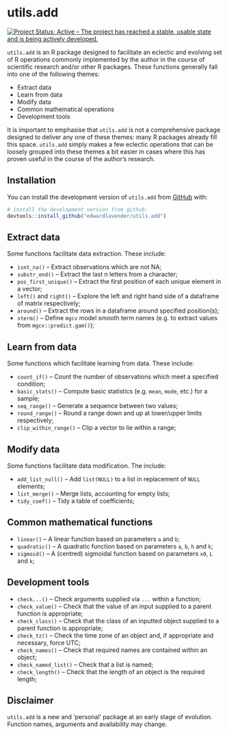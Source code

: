 
# utils.add

[![Project Status: Active – The project has reached a stable, usable
state and is being actively
developed.](https://www.repostatus.org/badges/latest/active.svg)](https://www.repostatus.org/#active)

`utils.add` is an R package designed to facilitate an eclectic and
evolving set of R operations commonly implemented by the author in the
course of scientific research and/or other R packages. These functions
generally fall into one of the following themes:

  - Extract data
  - Learn from data
  - Modify data
  - Common mathematical operations
  - Development tools

It is important to emphasise that `utils.add` is not a comprehensive
package designed to deliver any one of these themes: many R packages
already fill this space. `utils.add` simply makes a few eclectic
operations that can be loosely grouped into these themes a bit easier in
cases where this has proven useful in the course of the author’s
research.

## Installation

You can install the development version of `utils.add` from
[GitHub](https://github.com/) with:

``` r
# install the development version from github:
devtools::install_github("edwardlavender/utils.add")
```

## Extract data

Some functions facilitate data extraction. These include:

  - `isnt_na()` – Extract observations which are not NA;
  - `substr_end()` – Extract the last n letters from a character;
  - `pos_first_unique()` – Extract the first position of each unique
    element in a vector;
  - `left()` and `right()` – Explore the left and right hand side of a
    dataframe of matrix respectively;
  - `around()` – Extract the rows in a dataframe around specified
    position(s);
  - `sterm()` – Define `mgcv` model smooth term names (e.g. to extract
    values from `mgcv::predict.gam()`);

## Learn from data

Some functions which facilitate learning from data. These include:

  - `count_if()` – Count the number of observations which meet a
    specified condition;
  - `basic_stats()` – Compute basic statistics (e.g. `mean`, `mode`,
    etc.) for a sample;
  - `seq_range()` – Generate a sequence between two values;
  - `round_range()` – Round a range down and up at lower/upper limits
    respectively;
  - `clip_within_range()` – Clip a vector to lie within a range;

## Modify data

Some functions facilitate data modification. The include:

  - `add_list_null()` – Add `list(NULL)` to a list in replacement of
    `NULL` elements;
  - `list_merge()` – Merge lists, accounting for empty lists;
  - `tidy_coef()` – Tidy a table of coefficients;

## Common mathematical functions

  - `linear()` – A linear function based on parameters `a` and `b`;
  - `quadratic()` – A quadratic function based on parameters `a`, `b`,
    `h` and `k`;
  - `sigmoid()` – A (centred) sigmoidal function based on parameters
    `x0`, `L` and `k`;

## Development tools

  - `check...()` – Check arguments supplied via `...` within a function;
  - `check_value()` – Check that the value of an input supplied to a
    parent function is appropriate;
  - `check_class()` – Check that the class of an inputted object
    supplied to a parent function is appropriate;
  - `check_tz()` – Check the time zone of an object and, if appropriate
    and necessary, force UTC;
  - `check_names()` – Check that required names are contained within an
    object;
  - `check_named_list()` – Check that a list is named;
  - `check_length()` – Check that the length of an object is the
    required length;

## Disclaimer

`utils.add` is a new and ‘personal’ package at an early stage of
evolution. Function names, arguments and availability may change.
